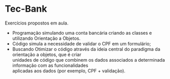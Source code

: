 # Tec-Bank

Exercícios propostos em aula.
  - Programação simulando uma conta bancária criando as classes e utilizando Orientação a Objetos.<br>
  - Código simula a necessidade de validar o CPF em um formulário;<br>
  - Buscando Otimizar o código através da ideia central do paradigma da orientação a objetos, que é criar<br> 
  unidades de código que combinem os dados associados a determinada informação com as funcionalidades<br> 
  aplicadas aos dados (por exemplo, CPF + validação). 

